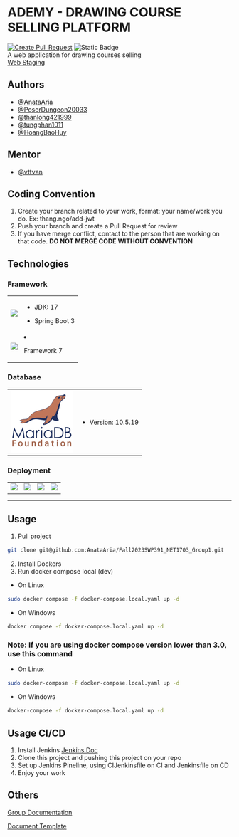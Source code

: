 # ADEMY - DRAWING COURSE SELLING PLATFORM
[![Create Pull Request](https://github.com/AnataAria/Fall2023SWP391_NET1703_Group1/actions/workflows/auto-create-pr.yml/badge.svg?branch=main)](https://github.com/AnataAria/Fall2023SWP391_NET1703_Group1/actions/workflows/auto-create-pr.yml)
![Static Badge](https://img.shields.io/badge/CI/CD-passed-brightgreen)
<br>
A web application for drawing courses selling
<br>
[Web Staging](http://anataarisa.hopto.org:3000)
## Authors

- [@AnataAria](https://github.com/AnataAria)
- [@PoserDungeon20033](https://github.com/PoserDungeon2003)
- [@thanlong421999](https://github.com/thanlong421999)
- [@tungphan1011](https://github.com/tungphan1011)
- [@HoangBaoHuy](https://github.com/hoangbaohuy)
## Mentor

- [@vttvan](https://github.com/vttvan)

## Coding Convention

1. Create your branch related to your work, format: your name/work you do. Ex: thang.ngo/add-jwt
2. Push your branch and create a Pull Request for review
3. If you have merge conflict, contact to the person that are working on that code. <b>DO NOT MERGE CODE WITHOUT
   CONVENTION</b>

## Technologies

<link rel="stylesheet" href="https://cdn.jsdelivr.net/gh/devicons/devicon@v2.15.1/devicon.min.css">

### Framework

<table style="border: none; width: 100%; text-align: center">

  <tr style="width: 100%">
    <td style="text-align: center">
      <img src="https://cdn.jsdelivr.net/gh/devicons/devicon/icons/spring/spring-original-wordmark.svg" style="width: 10em"/>
    </td>
    <td style="text-align: left">

- JDK: 17
- Spring Boot 3

    </td>
    </tr>
    <tr style="width: 100%">
      <td style="text-align: center"><img src="https://cdn.jsdelivr.net/gh/devicons/devicon/icons/svelte/svelte-original-wordmark.svg" style="width: 10em"/></td>
      <td style="text-align: left">

- Framework 7
  </td>
    </tr>
  </table>

### Database

<table style="border: none; width: 100%; text-align: center">
  <tr>
      <td style="text-align: center">
         <img src="./document/mariadb.png" style="width: 10em">
      </td>
      <td style="text-align: left">

- Version: 10.5.19
</td>
  </tr>
</table>

### Deployment

<table style="border: none; width: 100%; text-align: center">
  <tr>
      <td style="text-align: center">
         <img src="https://cdn.jsdelivr.net/gh/devicons/devicon/icons/docker/docker-original-wordmark.svg" style="width: 10em"/>
      </td>
      <td style="text-align: center">
         <img src="https://cdn.jsdelivr.net/gh/devicons/devicon/icons/jenkins/jenkins-original.svg" style="width: 10em"/>
      </td>
      <td style="text-align: center">
         <img src="https://cdn.jsdelivr.net/gh/devicons/devicon/icons/ansible/ansible-original.svg" style="width: 10em"/>
      </td>
      <td style="text-align: center">
         <img src="https://cdn.jsdelivr.net/gh/devicons/devicon/icons/kubernetes/kubernetes-plain-wordmark.svg" style="width: 10em"/>
      </td>
  </tr>
</table>

---

## Usage
1. Pull project
```bash
git clone git@github.com:AnataAria/Fall2023SWP391_NET1703_Group1.git
```
2. Install Dockers
3. Run docker compose local (dev)
- On Linux
```bash
sudo docker compose -f docker-compose.local.yaml up -d
```
- On Windows
```bash
docker compose -f docker-compose.local.yaml up -d
```
### Note: If you are using docker compose version lower than 3.0, use this command
- On Linux
```bash
sudo docker-compose -f docker-compose.local.yaml up -d
```
- On Windows
```bash
docker-compose -f docker-compose.local.yaml up -d
```
## Usage CI/CD
1. Install Jenkins
   [Jenkins Doc](https://www.jenkins.io/)
2. Clone this project and pushing this project on your repo
3. Set up Jenkins Pineline, using CIJenkinsfile on CI and Jenkinsfile on CD
4. Enjoy your work



## Others

[Group Documentation](https://app.clickup.com/9008224118/v/dc/8cex5vp-25)

[Document Template](https://drive.google.com/drive/u/1/folders/16Ohopwoo5iYcDEZZMm1BuJ8TW8g0rQw9https://drive.google.com/drive/u/1/folders/16Ohopwoo5iYcDEZZMm1BuJ8TW8g0rQw9)
